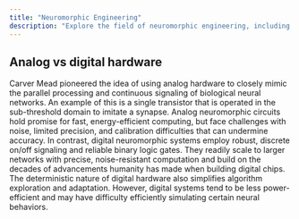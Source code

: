 ```yaml
---
title: "Neuromorphic Engineering"
description: "Explore the field of neuromorphic engineering, including its history, applications, and future directions. Learn about the latest research and development in neuromorphic hardware and software."
---
```


## Analog vs digital hardware
Carver Mead pioneered the idea of using analog hardware to closely mimic the parallel processing and continuous signaling of biological neural networks. An example of this is a single transistor that is operated in the sub-threshold domain to imitate a synapse. Analog neuromorphic circuits hold promise for fast, energy-efficient computing, but face challenges with noise, limited precision, and calibration difficulties that can undermine accuracy.
In contrast, digital neuromorphic systems employ robust, discrete on/off signaling and reliable binary logic gates. They readily scale to larger networks with precise, noise-resistant computation and build on the decades of advancements humanity has made when building digital chips. The deterministic nature of digital hardware also simplifies algorithm exploration and adaptation. However, digital systems tend to be less power-efficient and may have difficulty efficiently simulating certain neural behaviors.
